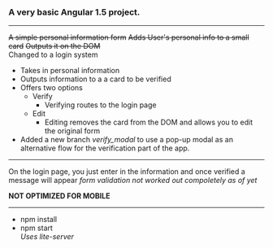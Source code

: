 ### A very basic Angular 1.5 project.  
***
~~A simple personal information form~~
~~Adds User's personal info to a small card~~
~~Outputs it on the DOM~~  
Changed to a login system
+ Takes in personal information
+ Outputs information to a a card to be verified
+ Offers two options
  - Verify
    * Verifying routes to the login page
  - Edit
    * Editing removes the card from the DOM and allows you to edit the original form
+ Added a new branch *verify_modal* to use a pop-up modal as an alternative flow for the verification part of the app.  

***

On the login page, you just enter in the information and once verified a message will appear
*form validation not worked out compoletely as of yet*

**NOT OPTIMIZED FOR MOBILE**  

***
+ npm install  
+ npm start  
*Uses lite-server* 
